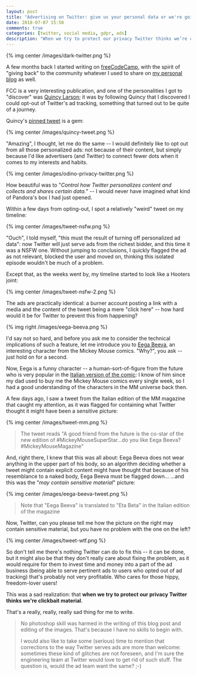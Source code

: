 ```yaml
---
layout: post
title: "Advertising on Twitter: give us your personal data or we're going to bomb your timeline with NSFW, sexual ads"
date: 2018-07-07 15:50
comments: true
categories: [twitter, social media, gdpr, ads]
description: "When we try to protect our privacy Twitter thinks we’re clickbait material."
---
```


{% img center /images/dark-twitter.png %}

A few months back I started writing on [freeCodeCamp](https://medium.freecodecamp.org/@alexnadalin),
with the spirit of "giving back" to the community whatever I used to share on
[my personal blog](https://odino.org) as well.

FCC is a very interesting publication, and one of the personalities I got to
"discover" was [Quincy Larson](https://twitter.com/ossia); it was by following
Quincy that I discovered I could opt-out of Twitter's ad tracking, something
that turned out to be quite of a journey.

<!-- more -->

Quincy's [pinned tweet](https://twitter.com/ossia/status/1003302742717292544) is a gem:

{% img center /images/quincy-tweet.png %}

"Amazing", I thought, let me do the same -- I would definitely like to opt out
from all those personalized ads: not because of their content, but simply because
I'd like advertisers (and Twitter) to connect fewer dots when it comes to my
interests and habits.

{% img center /images/odino-privacy-twitter.png %}

How beautiful was to "*Control how Twitter personalizes content and collects and shares certain data.*" --
I would never have imagined what kind of Pandora's box I had just opened.

Within a few days from opting-out, I spot a relatively "weird" tweet on my timeline:

{% img center /images/tweet-nsfw.png %}

"Ouch", I told myself, "this must the result of turning off personalized ad data":
now Twitter will just serve ads from the richest bidder, and this time it was a NSFW
one. Without jumping to conclusions, I quickly flagged the ad as not relevant, blocked
the user and moved on, thinking this isolated episode wouldn't be much of a problem.

Except that, as the weeks went by, my timeline started to look like a Hooters joint:

{% img center /images/tweet-nsfw-2.png %}

The ads are practically identical: a burner account
posting a link with a media and the content of the tweet being a mere "click here" --
how hard would it be for Twitter to prevent this from happening?

{% img right /images/eega-beeva.png %}

I'd say not so hard, and before you ask me to consider the technical implications
of such a feature, let me introduce you to [Eega Beeva](https://en.wikipedia.org/wiki/Mickey_Mouse_universe#Eega_Beeva), an interesting character
from the Mickey Mouse comics. "Why?", you ask -- just hold on for a second.

Now, Eega is a funny character -- a human-sort-of-figure from the future who is
very popular in the [Italian version of the comic](http://disney.wikia.com/wiki/Eega_Beeva):
I know of him since my dad used to buy me the Mickey Mouse comics every single week,
so I had a good understanding of the characters in the MM universe back then.

A few days ago, I saw a tweet from the Italian edition of the MM magazine that
caught my attention, as it was flagged for containing what Twitter thought it might
have been a sensitive picture:

{% img center /images/tweet-mm.png %}

> The tweet reads "A good friend from the future is the co-star of the new
> edition of #MickeyMouseSuperStar...do you like Eega Beeva? #MickeyMouseMagazine"

And, right there, I knew that this was all about: Eega Beeva does not wear anything
in the upper part of his body, so an algorithm deciding whether a tweet might contain
explicit content might have thought that because of his resemblance to a naked body,
Eega Beeva must be flagged down...   ...and this was the "*may contain sensitive material*" picture:

{% img center /images/eega-beeva-tweet.png %}

> Note that "Eega Beeva" is translated to "Eta Beta" in the Italian edition
> of the magazine

Now, Twitter, can you please tell me how the picture on the right may contain
sensitive material, but you have no problem with the one on the left?

{% img center /images/tweet-wtf.png %}

So don't tell me there's nothing Twitter can do to fix this -- it can be done,
but it might also be that they don't really care about fixing the problem, as it
would require for them to invest time and money into a part of the ad business
(being able to serve pertinent ads to users who opted out of ad tracking)
that's probably not very profitable. Who cares for those hippy, freedom-lover users!

This was a sad realization: that **when we try to protect our privacy Twitter
thinks we're clickbait material**.

That's a really, really, really sad thing for me to write.

> No photoshop skill was harmed in the writing of this blog post and editing
> of the images. That's because I have no skills to begin with.
>
> I would also like to take some (serious) time to mention that corrections to the
> way Twitter serves ads are more than welcome: sometimes these kind of glitches
> are not foreseen, and I'm sure the engineering team at Twitter would love to get
> rid of such stuff. The question is, would the ad team want the same? ;-)
